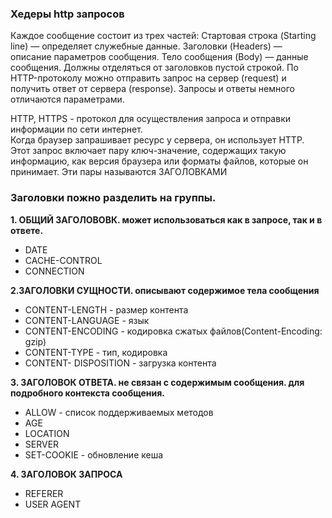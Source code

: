 <H3>Хедеры http запросов</H3>  
Каждое сообщение состоит из трех частей:  
Стартовая строка (Starting line) — определяет служебные данные.  
Заголовки (Headers) — описание параметров сообщения.  
Тело сообщения (Body) — данные сообщения. Должны отделяться от заголовков пустой строкой.  
По HTTP-протоколу можно отправить запрос на сервер (request) и получить ответ от сервера (response). Запросы и ответы немного отличаются параметрами.  

HTTP, HTTPS - протокол для осуществления запроса и отправки информации по сети интернет.  
Когда браузер запрашивает ресурс у сервера, он использует HTTP. Этот запрос включает пару ключ-значение, содержащих такую информацию, как версия браузера или форматы файлов, которые он принимает. Эти пары называются ЗАГОЛОВКАМИ

<H3>Заголовки пожно разделить на группы.</H3>

**1. ОБЩИЙ ЗАГОЛОВОВК. может использоваться как в запросе, так и в ответе.**  
- DATE  
- CACHE-CONTROL
- CONNECTION

**2.ЗАГОЛОВКИ СУЩНОСТИ. описывают содержимое тела сообщения**  
- CONTENT-LENGTH - размер контента
- CONTENT-LANGUAGE - язык
- CONTENT-ENCODING - кодировка сжатых файлов(Content-Encoding: gzip)
- CONTENT-TYPE - тип, кодировка
- CONTENT- DISPOSITION - загрузка контента

**3. ЗАГОЛОВОК ОТВЕТА. не связан с содержимым сообщения. для подробного контекста сообщения.**  
- ALLOW - список поддерживаемых методов
- AGE
- LOCATION
- SERVER
- SET-COOKIE - обновление кеша

**4. ЗАГОЛОВОК ЗАПРОСА**  
- REFERER
- USER AGENT
